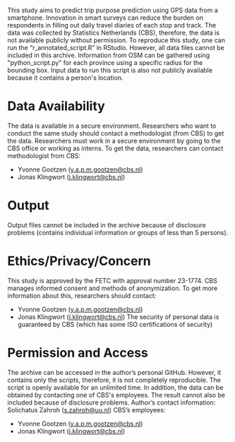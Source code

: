 This study aims to predict trip purpose prediction using GPS data from a smartphone. Innovation in smart surveys can reduce the burden on respondents in filling out daily travel diaries of each stop and track. The data was collected by Statistics Netherlands (CBS), therefore, the data is not available publicly without permission. To reproduce this study, one can run the “r_annotated_script.R” in RStudio. However, all data files cannot be included in this archive. Information from OSM can be gathered using "python_script.py" for each province using a specific radius for the bounding box. Input data to run this script is also not publicly available because it contains a person's location. 


# Data Availability
The data is available in a secure environment. Researchers who want to conduct the same study should contact a methodologist (from CBS) to get the data. Researchers must work in a secure environment by going to the CBS office or working as interns. To get the data, researchers can contact methodologist from CBS:
-	Yvonne Gootzen (y.a.p.m.gootzen@cbs.nl)
-	Jonas Klingwort (j.klingwort@cbs.nl)


# Output
Output files cannot be included in the archive because of disclosure problems (contains individual information or groups of less than 5 persons).


# Ethics/Privacy/Concern
This study is approved by the FETC with approval number 23-1774.
CBS manages informed consent and methods of anonymization. To get more information about this, researchers should contact:
-	Yvonne Gootzen (y.a.p.m.gootzen@cbs.nl)
-	Jonas Klingwort (j.klingwort@cbs.nl)
The security of personal data is guaranteed by CBS (which has some ISO certifications of security)


# Permission and Access
The archive can be accessed in the author’s personal GitHub. However, it contains only the scripts, therefore, it is not completely reproducible. The script is openly available for an unlimited time. In addition, the data can be obtained by contacting one of CBS's employees. The result cannot also be included because of disclosure problems.
Author’s contact information:
Solichatus Zahroh (s.zahroh@uu.nl)
CBS’s employees:
-	Yvonne Gootzen (y.a.p.m.gootzen@cbs.nl)
-	Jonas Klingwort (j.klingwort@cbs.nl)


